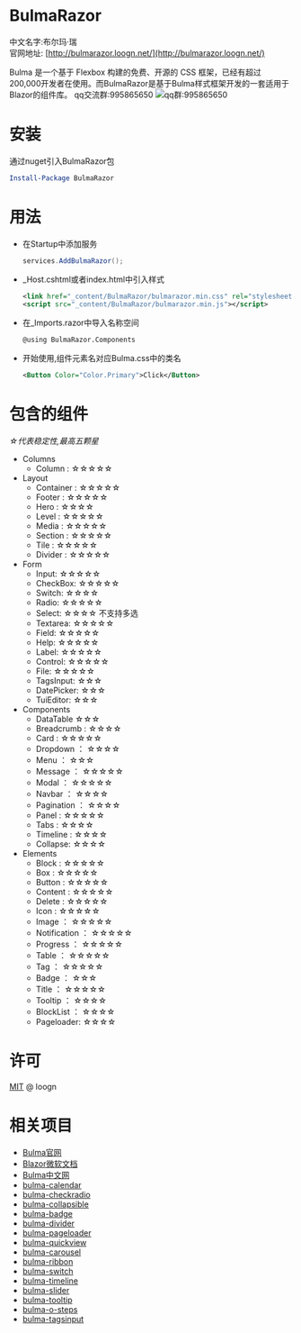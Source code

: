 # BulmaRazor 

中文名字:布尔玛·瑞  
官网地址: [http://bulmarazor.loogn.net/](http://bulmarazor.loogn.net/)  

Bulma 是一个基于 Flexbox 构建的免费、开源的 CSS
框架，已经有超过200,000开发者在使用。而BulmaRazor是基于Bulma样式框架开发的一套适用于Blazor的组件库。
qq交流群:995865650
![qq群:995865650](http://bulmarazor.loogn.net/images/qqqun.png)

# 安装
通过nuget引入BulmaRazor包
```powershell
Install-Package BulmaRazor
```

# 用法

- 在Startup中添加服务
    ```csharp
    services.AddBulmaRazor();
    ```
- _Host.cshtml或者index.html中引入样式
    ```xml
    <link href="_content/BulmaRazor/bulmarazor.min.css" rel="stylesheet" />
    <script src="_content/BulmaRazor/bulmarazor.min.js"></script>
    ```
- 在_Imports.razor中导入名称空间
    ```xml
    @using BulmaRazor.Components
    ```
- 开始使用,组件元素名对应Bulma.css中的类名
    ```xml
    <Button Color="Color.Primary">Click</Button>
    ```
# 包含的组件

*☆代表稳定性,最高五颗星*

- Columns
	- Column :		☆☆☆☆☆
- Layout
	- Container :		☆☆☆☆☆
	- Footer :		☆☆☆☆☆
	- Hero :			☆☆☆☆
	- Level :			☆☆☆☆☆
	- Media :			☆☆☆☆☆
	- Section :		☆☆☆☆☆
	- Tile :			☆☆☆☆☆
	- Divider : 		☆☆☆☆☆
- Form
	- Input:			☆☆☆☆☆
	- CheckBox:		☆☆☆☆☆
	- Switch:		☆☆☆☆
	- Radio:			☆☆☆☆☆
	- Select:			☆☆☆☆ 不支持多选
	- Textarea:		☆☆☆☆☆
	- Field:			☆☆☆☆☆
	- Help:			☆☆☆☆☆
	- Label:			☆☆☆☆☆
	- Control:		☆☆☆☆☆
	- File:			☆☆☆☆☆
    - TagsInput:	☆☆☆
    - DatePicker:   ☆☆☆
    - TuiEditor:    ☆☆☆
- Components 
  -   DataTable     ☆☆☆
	- Breadcrumb :	☆☆☆☆
	- Card :			☆☆☆☆☆
	- Dropdown ：		☆☆☆☆
	- Menu ：			☆☆☆
	- Message ：		☆☆☆☆☆
	- Modal ：		☆☆☆☆☆
	- Navbar ：		☆☆☆☆
	- Pagination ：	☆☆☆☆
	- Panel :			☆☆☆☆☆
    - Tabs :	☆☆☆☆	
    - Timeline :	☆☆☆☆
    - Collapse:     ☆☆☆☆
- Elements
	- Block :			☆☆☆☆☆
	- Box :			☆☆☆☆☆
	- Button :		☆☆☆☆☆
	- Content :		☆☆☆☆☆
	- Delete :		☆☆☆☆☆
	- Icon :			☆☆☆☆☆
	- Image ：		☆☆☆☆☆
	- Notification ：	☆☆☆☆☆
	- Progress ：		☆☆☆☆☆
	- Table ：		☆☆☆☆☆
	- Tag ：			☆☆☆☆☆
	- Badge ：		☆☆☆
	- Title ：		☆☆☆☆☆
    - Tooltip ：	☆☆☆☆
    - BlockList ：	☆☆☆☆
    - Pageloader:   ☆☆☆☆
	

# 许可

[MIT](https://gitee.com/loogn/bulmarazor/blob/master/LICENSE)  @ loogn

# 相关项目

- [Bulma官网](https://bulma.io/)
- [Blazor微软文档](https://blazor.net/docs/components/index.html)
- [Bulma中文网](https://bulma.zcopy.site/)
- [bulma-calendar](https://github.com/Wikiki/bulma-calendar)
- [bulma-checkradio](https://github.com/Wikiki/bulma-checkradio)
- [bulma-collapsible](https://github.com/CreativeBulma/bulma-collapsible)
- [bulma-badge](https://github.com/CreativeBulma/bulma-badge)
- [bulma-divider](https://github.com/CreativeBulma/bulma-divider)
- [bulma-pageloader](https://github.com/Wikiki/bulma-pageloader)
- [bulma-quickview](https://github.com/Wikiki/bulma-quickview)
- [bulma-carousel](https://github.com/Wikiki/bulma-carousel)
- [bulma-ribbon](https://github.com/Wikiki/bulma-ribbon)
- [bulma-switch](https://github.com/Wikiki/bulma-switch)
- [bulma-timeline](https://github.com/Wikiki/bulma-timeline)
- [bulma-slider](https://github.com/Wikiki/bulma-slider)
- [bulma-tooltip](https://github.com/CreativeBulma/bulma-tooltip)
- [bulma-o-steps](https://github.com/octoshrimpy/bulma-o-steps)
- [bulma-tagsinput](https://github.com/CreativeBulma/bulma-tagsinput)



